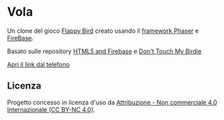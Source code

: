 # Vola

Un clone del gioco [Flappy Bird](http://en.wikipedia.org/wiki/Flappy_Bird) creato usando il [framework Phaser](http://phaser.io/) e [FireBase](https://firebase.google.com/).

Basato sulle repository [HTML5 and Firebase](https://github.com/The-Assembly/Build-a-simple-web-game-with-HTML5-and-Firebase) e [Don't Touch My Birdie](https://github.com/marksteve/dtmb)

[Apri il link dal telefono](https://jackdispade21.github.io/provaflappy)

## Licenza

Progetto concesso in licenza d'uso da [Attribuzione - Non commerciale 4.0 Internazionale (CC BY-NC 4.0)](https://creativecommons.org/licenses/by-nc/4.0/deed.it).

